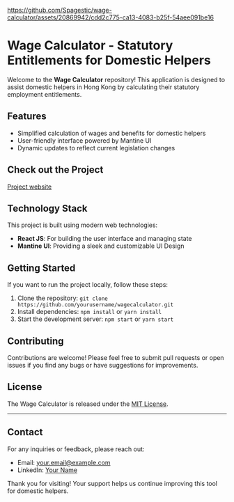 https://github.com/Spagestic/wage-calculator/assets/20869942/cdd2c775-ca13-4083-b25f-54aee091be16

# Wage Calculator - Statutory Entitlements for Domestic Helpers

Welcome to the **Wage Calculator** repository! This application is designed to assist domestic helpers in Hong Kong by calculating their statutory employment entitlements.

## Features

* Simplified calculation of wages and benefits for domestic helpers
* User-friendly interface powered by Mantine UI
* Dynamic updates to reflect current legislation changes

## Check out the Project

[Project website](https://wagecal.netlify.app/)

## Technology Stack

This project is built using modern web technologies:

- **React JS**: For building the user interface and managing state
- **Mantine UI**: Providing a sleek and customizable UI Design

## Getting Started

If you want to run the project locally, follow these steps:

1. Clone the repository: `git clone https://github.com/yourusername/wagecalculator.git`
2. Install dependencies: `npm install` or `yarn install`
3. Start the development server: `npm start` or `yarn start`

## Contributing

Contributions are welcome! Please feel free to submit pull requests or open issues if you find any bugs or have suggestions for improvements.

## License

The Wage Calculator is released under the [MIT License](LICENSE).

---

## Contact

For any inquiries or feedback, please reach out:

- Email: your.email@example.com
- LinkedIn: [Your Name](linkedin.com/in/yourname)

Thank you for visiting! Your support helps us continue improving this tool for domestic helpers.
